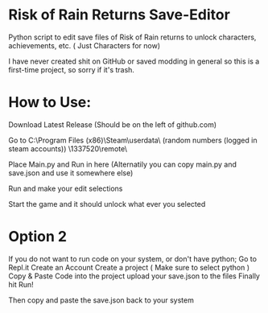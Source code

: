 # Risk of Rain Returns Save-Editor
Python script to edit save files of Risk of Rain returns to unlock characters, achievements, etc. ( Just Characters for now)

I have never created shit on GitHub or saved modding in general so this is a first-time project, so sorry if it's trash.


# How to Use:
Download Latest Release (Should be on the left of github.com)

Go to C:\Program Files (x86)\Steam\userdata\ (random numbers (logged in steam accounts)) \1337520\remote\

Place Main.py and Run in here (Alternatily you can copy main.py and save.json and use it somewhere else)

Run and make your edit selections

Start the game and it should unlock what ever you selected





# Option 2
If you do not want to run code on your system, or don't have python;
Go to Repl.it
Create an Account
Create a project ( Make sure to select python )
Copy & Paste Code into the project
upload your save.json to the files
Finally hit Run!

Then copy and paste the save.json back to your system
